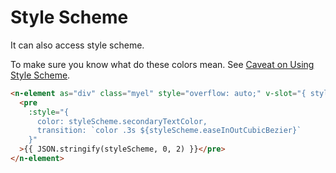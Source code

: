 # Style Scheme
It can also access style scheme.

To make sure you know what do these colors mean. See [Caveat on Using Style Scheme](../doc/n-theme#style-scheme).
```html
<n-element as="div" class="myel" style="overflow: auto;" v-slot="{ styleScheme }">
  <pre
    :style="{
      color: styleScheme.secondaryTextColor,
      transition: `color .3s ${styleScheme.easeInOutCubicBezier}`
    }"
  >{{ JSON.stringify(styleScheme, 0, 2) }}</pre>
</n-element>
```
